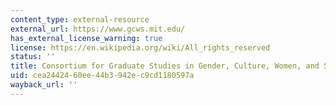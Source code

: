```yaml
---
content_type: external-resource
external_url: https://www.gcws.mit.edu/
has_external_license_warning: true
license: https://en.wikipedia.org/wiki/All_rights_reserved
status: ''
title: Consortium for Graduate Studies in Gender, Culture, Women, and Sexuality
uid: cea24424-60ee-44b3-942e-c9cd1180597a
wayback_url: ''
---
```

